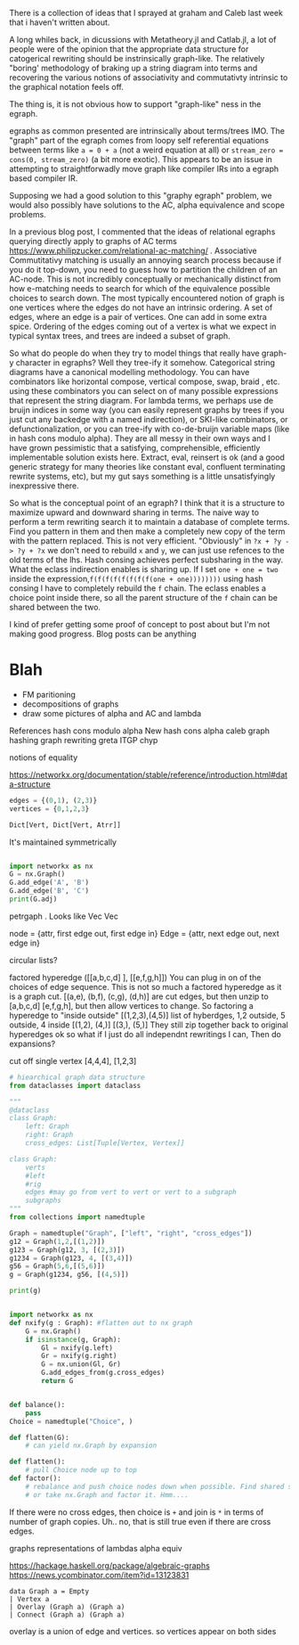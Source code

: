 
There is a collection of ideas that I sprayed at graham and Caleb last week that i haven't written about.

A long whiles back, in dicussions with Metatheory.jl and Catlab.jl, a lot of people were of the opinion that the appropriate data structure for catogerical rewriting should be instrinsically graph-like. The relatively "boring' methodology of braking up a string diagram into terms and recovering the various notions of associativity and commutativty intrinsic to the graphical notation feels off.

The thing is, it is not obvious how to support "graph-like" ness in the egraph.

egraphs as common presented are intrinsically about terms/trees IMO. The "graph" part of the egraph comes from loopy self referential equations between terms like `a = 0 + a` (not a weird equation at all) or `stream_zero = cons(0, stream_zero)` (a bit more exotic).
This appears to be an issue in attempting to straightforwadly move graph like compiler IRs into a egraph based compiler IR.

Supposing we had a good solution to this "graphy egraph" problem, we would also possibly have solutions to the AC, alpha equivalence and scope problems.

In a previous blog post, I commented that the ideas of relational egraphs querying directly apply to graphs of AC terms <https://www.philipzucker.com/relational-ac-matching/> . Associative Commutitativy matching is usually an annoying search process because if you do it top-down, you need to guess how to partition the children of an AC-node. This is not incredibly conceptually or mechanically distinct from how e-matching needs to search for which of the equivalence possible choices to search down.  The most typically encountered notion of graph is one vertices where the edges do not have an intrinsic ordering. A set of edges, where an edge is a pair of vertices. One can add in some extra spice. Ordering of the edges coming out of a vertex is what we expect in typical syntax trees, and trees are indeed a subset of graph.

So what do people do when they try to model things that really have graph-y character in egraphs? Well they tree-ify it somehow.
Categorical string diagrams have a canonical modelling methodology. You can have combinators like horizontal compose, vertical compose, swap, braid , etc. using these combinators you can select on of many possible expressions that represent the string diagram.
For lambda terms, we perhaps use de bruijn indices in some way (you can easily represent graphs by trees if you just cut any backedge with a named indirection), or SKI-like combinators, or defunctionalization, or you can tree-ify with co-de-bruijn variable maps (like in hash cons modulo alpha). They are all messy in their own ways and I have grown pessimistic that a satisfying, comprehensible, efficiently implementable solution exists here. Extract, eval, reinsert is ok (and a good generic strategy for many theories like constant eval, confluent terminating rewrite systems, etc), but my gut says something is a little unsatisfyingly inexpressive there.

So what is the conceptual point of an egraph? I think that it is a structure to maximize upward and downward sharing in terms.
The naive way to perform a term rewriting search it to maintain a database of complete terms. Find you pattern in them and then make a completely new copy of the term with the pattern replaced. This is not very efficient. "Obviously" in `?x + ?y -> ?y + ?x` we don't need to rebuild `x` and `y`, we can just use refences to the old terms of the lhs. Hash consing achieves perfect subsharing in the way.
What the eclass indirection enables is sharing up.  If I set `one + one = two` inside the expression,`f(f(f(f(f(f(f(f(one + one))))))))` using hash consing I have to completely rebuild the `f` chain. The eclass enables a choice point inside there, so all the parent structure of the `f` chain can be shared between the two.

I kind of prefer getting some proof of concept to post about but I'm not making good progress. Blog posts can be anything

# Blah

- FM paritioning
- decompositions of graphs
- draw some pictures of alpha and AC and lambda

References
hash cons modulo alpha
New hash cons alpha
caleb graph hashing
graph rewriting
greta ITGP
chyp

notions of equality

<https://networkx.org/documentation/stable/reference/introduction.html#data-structure>

```python
edges = {(0,1), (2,3)}
vertices = {0,1,2,3}

Dict[Vert, Dict[Vert, Atrr]]

```

It's maintained symmetrically

```python

import networkx as nx
G = nx.Graph()
G.add_edge('A', 'B')
G.add_edge('B', 'C')
print(G.adj)

```

petrgaph . Looks like
Vec<Node>
Vec<Edge>

node = {attr, first edge out, first edge in}
Edge = {attr, next edge out, next edge in}

circular lists?

factored hyperedge
([[a,b,c,d]  ], [[e,f,g,h]])
You can plug in on of the choices of edge sequence. This is not so much a factored hyperedge as it is a graph cut.
[(a,e), (b,f), (c,g), (d,h)] are cut edges, but then unzip
to [a,b,c,d] [e,f,g,h], but then allow vertices to change.
So factoring a hyperedge to "inside outside"
[(1,2,3),(4,5)] list of hyberdges, 1,2 outside, 5 outside, 4 inside
[(1,2), (4,)] [(3,), (5,)] They still zip together back to original hyperedges
ok so what if I just do all independnt rewritings I can,
Then do expansions?

cut off single vertex
[4,4,4], [1,2,3]

```python
# hiearchical graph data structure
from dataclasses import dataclass

"""
@dataclass
class Graph:
    left: Graph
    right: Graph
    cross_edges: List[Tuple[Vertex, Vertex]]

class Graph:
    verts
    #left
    #rig
    edges #may go from vert to vert or vert to a subgraph
    subgraphs
"""
from collections import namedtuple

Graph = namedtuple("Graph", ["left", "right", "cross_edges"])
g12 = Graph(1,2,[(1,2)])
g123 = Graph(g12, 3, [(2,3)])
g1234 = Graph(g123, 4, [(3,4)])
g56 = Graph(5,6,[(5,6)])
g = Graph(g1234, g56, [(4,5)])

print(g)


import networkx as nx
def nxify(g : Graph): #flatten out to nx graph
    G = nx.Graph()
    if isinstance(g, Graph):
        Gl = nxify(g.left)
        Gr = nxify(g.right)
        G = nx.union(Gl, Gr)
        G.add_edges_from(g.cross_edges)
        return G


def balance():
    pass
Choice = namedtuple("Choice", )

def flatten(G):
    # can yield nx.Graph by expansion

def flatten():
    # pull Choice node up to top
def factor():
    # rebalance and push choice nodes down when possible. Find shared substructure.
    # or take nx.Graph and factor it. Hmm....
```

If there were no cross edges, then choice is `+` and join is `*` in terms of number of graph copies.
Uh.. no, that is still true even if there are cross edges.

graphs representations of lambdas
alpha equiv

<https://hackage.haskell.org/package/algebraic-graphs>
<https://news.ycombinator.com/item?id=13123831>

```
data Graph a = Empty
| Vertex a
| Overlay (Graph a) (Graph a)
| Connect (Graph a) (Graph a)
```

overlay is a union of edge and vertices. so vertices appear on both sides
